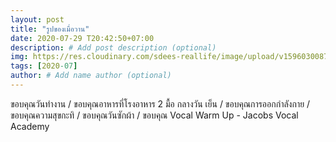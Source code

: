 ```yaml
---
layout: post
title: "รูปของเมื่อวาน"
date: 2020-07-29 T20:42:50+07:00
description: # Add post description (optional)
img: https://res.cloudinary.com/sdees-reallife/image/upload/v1596030087/1595943640976.jpg # Add image post (optional)
tags: [2020-07]
author: # Add name author (optional)
---
```

ขอบคุณวันทำงาน / ขอบคุณอาหารที่โรงอาหาร 2 มื้อ กลางวัน เย็น / ขอบคุณการออกกำลังกาย / ขอบคุณความสุขกะทิ / ขอบคุณวันซักผ้า / ขอบคุณ Vocal Warm Up - Jacobs Vocal Academy

<i class="fa fa-child" style="color:plum"></i>
